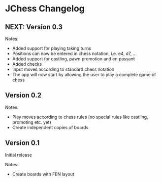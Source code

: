 # JChess Changelog

## NEXT: Version 0.3

Notes:
* Added support for playing taking turns
* Positions can now be entered in chess notation, i.e. e4, d7, ...
* Added support for castling, pawn promotion and en passant
* Added checks
* Input moves according to standard chess notation
* The app will now start by allowing the user to play a complete game of chess

## Version 0.2

Notes:
* Play moves according to chess rules (no special rules like castling, promoting etc. yet)
* Create independent copies of boards

## Version 0.1

Initial release

Notes:
* Create boards with FEN layout
